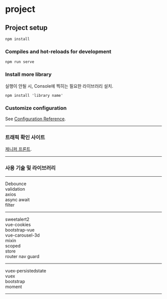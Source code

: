 # project

## Project setup
```
npm install
```

### Compiles and hot-reloads for development
```
npm run serve
```

### Install more library
실행이 안될 시, Console에 찍히는 필요한 라이브러리 설치.
```
npm install 'library name'
```


### Customize configuration
See [Configuration Reference](https://cli.vuejs.org/config/).

---  

### 트래픽 확인 사이트
[제니퍼 프론트](https://front.jennifersoft.com/).  

---

### 사용 기술 및 라이브러리

---

Debounce  
validation  
axios  
async await  
filter  

---

sweetalert2  
vue-cookies  
bootstrap-vue  
vue-carousel-3d  
mixin  
scoped  
store  
router nav guard  

---

vuex-persistedstate  
vuex  
bootstrap  
moment  

---
